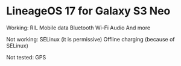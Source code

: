 # LineageOS 17 for Galaxy S3 Neo
Working:
  RIL
  Mobile data
  Bluetooth
  Wi-Fi
  Audio
  And more
  
Not working:
  SELinux (it is permissive)
  Offline charging (because of SELinux)
  
Not tested:
  GPS
